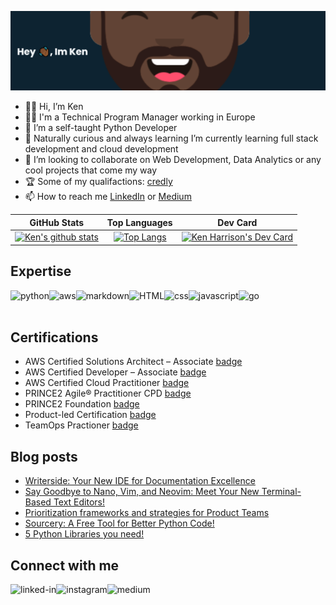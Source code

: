 [![](https://github.com/ktreharrison/ktreharrison/blob/main/banner%20(4).png)](https://github.com/ktreharrison/ktreharrison/blob/main/banner%20(4).png)
- 👋🏾 Hi, I’m Ken
- :man_technologist: I'm a Technical Program Manager working in Europe 	
- 👀 I’m a self-taught Python Developer 
- 🌱 Naturally curious and always learning I’m currently learning full stack development and cloud development
- 💞️ I’m looking to collaborate on Web Development, Data Analytics or any cool projects that come my way
- :trophy: Some of my qualifactions: [credly](https://www.credly.com/users/ken-harrison.df90c429)
- 📫 How to reach me [LinkedIn](https://www.linkedin.com/in/kenneth-harrison/) or [Medium](https://ktreharrison.medium.com/)
 
 
 
| GitHub Stats 	| Top Languages 	| Dev Card 	|
|:---:	|:---:	|---	|
| [![Ken's github stats](https://github-readme-stats.vercel.app/api?username=ktreharrison&count_private=true&show_icons=true&theme=algolia&hide_rank=false)](https://github.com/ktreharrison/github-readme-stats) 	| [![Top Langs](https://github-readme-stats.vercel.app/api/top-langs/?username=ktreharrison&layout=compact&theme=algolia)](https://github.com/ktreharrison/github-readme-stats) 	| <a href="https://app.daily.dev/ktreharrison"><img src="https://api.daily.dev/devcards/v2/tR1mMv2uE.png?type=default&r=c8v" width="356" alt="Ken Harrison's Dev Card"/></a> 	|
 


## Expertise
<img align="left" alt="python" src="https://img.shields.io/badge/Python-14354C?style=for-the-badge&logo=python&logoColor=white" />
<img align="left" alt="aws" src="https://img.shields.io/badge/Amazon%20AWS-%23232F3E?logo=amazon-aws&logoColor=white&style=for-the-badge" />
<img align="left" alt="markdown" src="https://img.shields.io/badge/Markdown-000000?style=for-the-badge&logo=markdown&logoColor=white" />
<img align="left" alt="HTML" src="https://img.shields.io/badge/HTML-239120?style=for-the-badge&logo=html5&logoColor=white" />
<img align="left" alt="css" src="https://img.shields.io/badge/CSS-239120?&style=for-the-badge&logo=css3&logoColor=white" />
<img align="left" alt="javascript" src="https://img.shields.io/badge/JavaScript-323330?style=for-the-badge&logo=javascript&logoColor=F7DF1E" />
<img align="left" alt="go" src="https://img.shields.io/badge/Go-00ADD8?style=for-the-badge&logo=go&logoColor=white" />

<br>
<br>

## Certifications

- AWS Certified Solutions Architect – Associate [badge](https://www.credly.com/badges/2fd2e9e1-bc4a-4d1b-9e61-a6abb6dcb89d/public_url) <br>
- AWS Certified Developer – Associate [badge](https://www.credly.com/badges/e6ac7f51-d58c-4e1d-ad23-c8815e77b37d/public_url) <br>
- AWS Certified Cloud Practitioner [badge](https://www.credly.com/badges/31a43456-c3dd-4d39-9321-969a131f20ff/public_url) <br>
- PRINCE2 Agile® Practitioner CPD [badge](https://www.credly.com/badges/57a43e2f-ee92-451e-b38f-962d561bf5d8)
- PRINCE2 Foundation [badge](https://www.credly.com/badges/7a7c3177-de48-489f-841c-16273ada5145/public_url)
- Product-led Certification [badge](https://www.credly.com/earner/earned/badge/bbf15091-ba58-427c-bb6d-35a54009286e)
- TeamOps Practioner [badge](https://levelup.gitlab.com/c/YopHR3XXSA6JrlOCL72f7A)


## Blog posts
<!-- BLOG-POST-LIST:START -->
- [Writerside: Your New IDE for Documentation Excellence](https://ktreharrison.medium.com/writerside-your-new-ide-for-documentation-excellence-8fd944d4aeb0?source=rss-ffad067cde1e------2)
- [Say Goodbye to Nano, Vim, and Neovim: Meet Your New Terminal-Based Text Editors!](https://ktreharrison.medium.com/say-goodbye-to-nano-vim-and-neovim-meet-your-new-terminal-based-text-editors-c01b964dc2b8?source=rss-ffad067cde1e------2)
- [Prioritization frameworks and strategies for Product Teams](https://ktreharrison.medium.com/prioritization-frameworks-and-strategies-for-product-teams-ab0e0140930?source=rss-ffad067cde1e------2)
- [Sourcery: A Free Tool for Better Python Code!](https://python.plainenglish.io/sourcery-a-free-tool-for-better-python-code-ef37e2fb791?source=rss-ffad067cde1e------2)
- [5 Python Libraries you need!](https://python.plainenglish.io/5-python-libraries-you-need-54e6867e264?source=rss-ffad067cde1e------2)
<!-- BLOG-POST-LIST:END -->

## Connect with me

[<img align="left" alt="linked-in" src="https://img.shields.io/badge/linkedin-%230077B5.svg?&style=for-the-badge&logo=linkedin&logoColor=white" />](https://www.linkedin.com/in/kenneth-harrison)
[<img align="left" alt="instagram" src="https://img.shields.io/badge/Instagram-E4405F?style=for-the-badge&logo=instagram&logoColor=white" />](https://www.instagram.com/travelkentravel/)
[<img align="left" alt="medium" src="https://img.shields.io/badge/medium-%2312100E.svg?&style=for-the-badge&logo=medium&logoColor=white" />](https://ktreharrison.medium.com/)







                            




<!---
ktreharrison/ktreharrison is a ✨ special ✨ repository because its `README.md` (this file) appears on your GitHub profile.
You can click the Preview link to take a look at your changes.
--->
